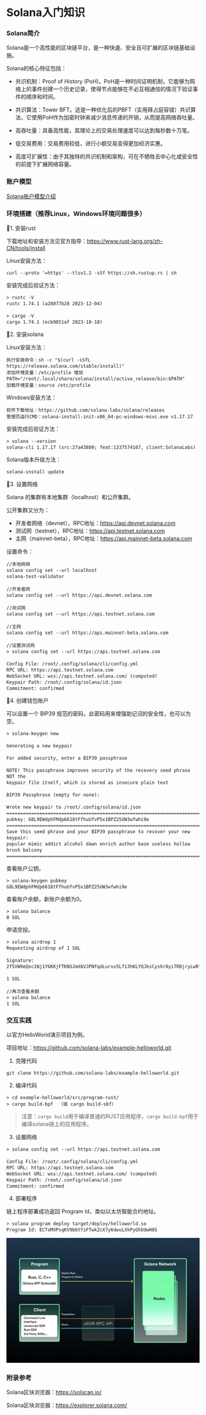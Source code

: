 # Solana入门知识

### Solana简介

Solana是一个高性能的区块链平台，是一种快速、安全且可扩展的区块链基础设施。

Solana的核心特征包括：

- 共识机制：Proof of History (PoH)。PoH是一种时间证明机制，它能够为网络上的事件创建一个历史记录，使得节点能够在不必互相通信的情况下验证事件的顺序和时间。

- 共识算法：Tower BFT。这是一种优化后的PBFT（实用拜占庭容错）共识算法，它使用PoH作为加密时钟来减少消息传递的开销，从而提高网络吞吐量。

- 高吞吐量：具备高性能，其理论上的交易处理速度可以达到每秒数十万笔。

- 低交易费用：交易费用较低，进行小额交易变得更加经济实惠。

- 高度可扩展性：由于其独特的共识机制和架构，可在不牺牲去中心化或安全性的前提下扩展网络容量。

### 账户模型

[Solana账户模型介绍](./docs/Solana账户模型介绍.md)

### 环境搭建（推荐Linux，Windows环境问题很多）

🔸1. 安装rust

下载地址和安装方法见官方指导：https://www.rust-lang.org/zh-CN/tools/install

Linux安装方法：
```shell
curl --proto '=https' --tlsv1.2 -sSf https://sh.rustup.rs | sh
```

安装完成后验证方法：
```shell
> rustc -V
rustc 1.74.1 (a28077b28 2023-12-04)

> cargo -V
cargo 1.74.1 (ecb9851af 2023-10-18)
```

🔸2. 安装solana

Linux安装方法：
```shell
执行安装命令：sh -c "$(curl -sSfL https://release.solana.com/stable/install)"
添加环境变量：/etc/profile 增加 PATH="/root/.local/share/solana/install/active_release/bin:$PATH"
加载环境变量：source /etc/profile
```

Windows安装方法：
```shell
软件下载地址：https://github.com/solana-labs/solana/releases
管理员运行CMD：solana-install-init-x86_64-pc-windows-msvc.exe v1.17.17
```

安装完成后验证方法：
```shell
> solana --version
solana-cli 1.17.17 (src:27a43800; feat:1337574167, client:SolanaLabs)
```

Solana版本升级方法：
```shell
solana-install update
```

🔸3. 设置网络

Solana 的集群有本地集群（localhost）和公开集群。

公开集群又分为：
- 开发者网络（devnet），RPC地址：https://api.devnet.solana.com
- 测试网（testnet），RPC地址：https://api.testnet.solana.com
- 主网（mainnet-beta），RPC地址：https://api.mainnet-beta.solana.com

设置命令：
```shell
//本地网络
solana config set --url localhost
solana-test-validator

//开发者网
solana config set --url https://api.devnet.solana.com

//测试网
solana config set --url https://api.testnet.solana.com

//主网
solana config set --url https://api.mainnet-beta.solana.com

//设置测试网
> solana config set --url https://api.testnet.solana.com

Config File: /root/.config/solana/cli/config.yml
RPC URL: https://api.testnet.solana.com
WebSocket URL: wss://api.testnet.solana.com/ (computed)
Keypair Path: /root/.config/solana/id.json
Commitment: confirmed
```

🔸4. 创建钱包账户

可以设置一个 BIP39 规范的密码，此密码用来增强助记词的安全性，也可以为空。
```shell
> solana-keygen new

Generating a new keypair

For added security, enter a BIP39 passphrase

NOTE! This passphrase improves security of the recovery seed phrase NOT the
keypair file itself, which is stored as insecure plain text

BIP39 Passphrase (empty for none):

Wrote new keypair to /root/.config/solana/id.json
=================================================================================
pubkey: G8L9EWdphFMdp6618tFfhuUfvP5x1BPZ25UW3wfwhi9e
=================================================================================
Save this seed phrase and your BIP39 passphrase to recover your new keypair:
popular mimic addict alcohol dawn enrich author base useless hollow brush balcony
=================================================================================
```

查看账户公钥。
```shell
> solana-keygen pubkey
G8L9EWdphFMdp6618tFfhuUfvP5x1BPZ25UW3wfwhi9e
```

查看账户余额，新账户余额为0。
```shell
> solana balance
0 SOL
```

申请空投。
```shell
> solana airdrop 1
Requesting airdrop of 1 SOL

Signature: 2f5VW9eQoc1Nj1YbKKjFTKNSJmX6VJPNfqdLurxx5Lf13hKLYQJksCyshr8yi7RDjryLwRfXspCJorqSscaxe5NQ

1 SOL

//再次查看余额
> solana balance
1 SOL
```

### 交互实践
以官方HelloWorld演示项目为例。

项目地址：https://github.com/solana-labs/example-helloworld.git

1. 克隆代码
```shell
git clone https://github.com/solana-labs/example-helloworld.git
```

2. 编译代码

```shell
> cd example-helloworld/src/program-rust/
> cargo build-bpf  （或 cargo build-sbf）
```

> 注意：`cargo build`用于编译普通的RUST应用程序，`cargo build-bpf`用于编译solana链上的应用程序。

3. 设置网络
```shell
> solana config set --url https://api.testnet.solana.com

Config File: /root/.config/solana/cli/config.yml
RPC URL: https://api.testnet.solana.com
WebSocket URL: wss://api.testnet.solana.com/ (computed)
Keypair Path: /root/.config/solana/id.json
Commitment: confirmed
```

4. 部署程序

链上程序部署成功返回 Program Id，类似以太坊智能合约地址。
```shell
> solana program deploy target/deploy/helloworld.so
Program Id: ECToMXPsqKV9b6tYiFTwkZcX7y6dwuLXkPyGhbUwH8S
```

![image](./docs/image/链上程序开发工作流.png)

### 附录参考

Solana区块浏览器：https://solscan.io/

Solana区块浏览器：https://explorer.solana.com/
